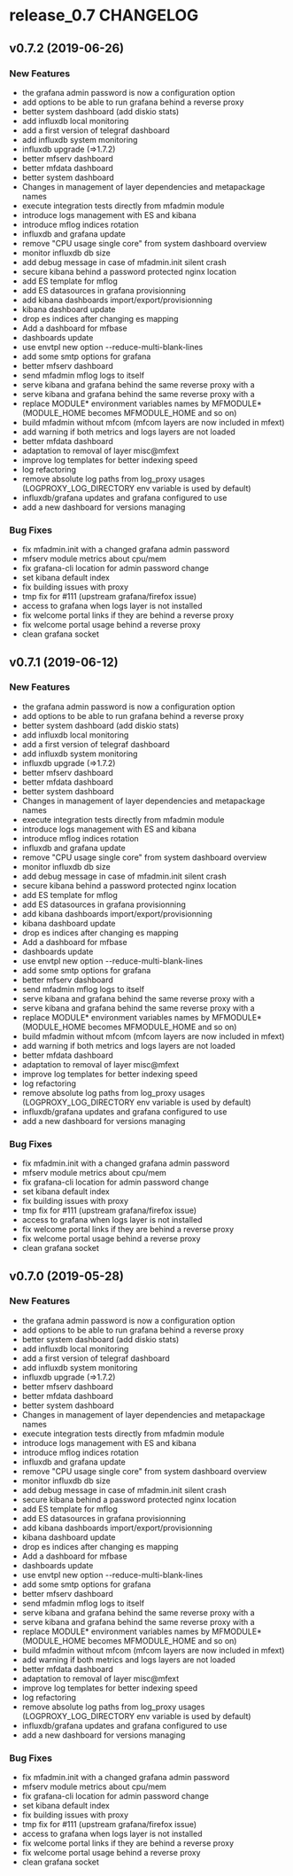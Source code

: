 # release_0.7 CHANGELOG

## v0.7.2 (2019-06-26)

### New Features

- the grafana admin password is now a configuration option
- add options to be able to run grafana behind a reverse proxy
- better system dashboard (add diskio stats)
- add influxdb local monitoring
- add a first version of telegraf dashboard
- add influxdb system monitoring
- influxdb upgrade (=>1.7.2)
- better mfserv dashboard
- better mfdata dashboard
- better system dashboard
- Changes in management of layer dependencies and metapackage names
- execute integration tests directly from mfadmin module
- introduce logs management with ES and kibana
- introduce mflog indices rotation
- influxdb and grafana update
- remove "CPU usage single core" from system dashboard overview
- monitor influxdb db size
- add debug message in case of mfadmin.init silent crash
- secure kibana behind a password protected nginx location
- add ES template for mflog
- add ES datasources in grafana provisionning
- add kibana dashboards import/export/provisionning
- kibana dashboard update
- drop es indices after changing es mapping
- Add a dashboard for mfbase
- dashboards update
- use envtpl new option --reduce-multi-blank-lines
- add some smtp options for grafana
- better mfserv dashboard
- send mfadmin mflog logs to itself
- serve kibana and grafana behind the same reverse proxy with a
- serve kibana and grafana behind the same reverse proxy with a
- replace MODULE* environment variables names by MFMODULE* (MODULE_HOME becomes MFMODULE_HOME and so on)
- build mfadmin without mfcom (mfcom layers are now included in mfext)
- add warning if both metrics and logs layers are not loaded
- better mfdata dashboard
- adaptation to removal of layer misc@mfext
- improve log templates for better indexing speed
- log refactoring
- remove absolute log paths from log_proxy usages (LOGPROXY_LOG_DIRECTORY env variable is used by default)
- influxdb/grafana updates and grafana configured to use
- add a new dashboard for versions managing

### Bug Fixes

- fix mfadmin.init with a changed grafana admin password
- mfserv module metrics about cpu/mem
- fix grafana-cli location for admin password change
- set kibana default index
- fix building issues with proxy
- tmp fix for #111 (upstream grafana/firefox issue)
- access to grafana when logs layer is not installed
- fix welcome portal links if they are behind a reverse proxy
- fix welcome portal usage behind a reverse proxy
- clean grafana socket

## v0.7.1 (2019-06-12)

### New Features

- the grafana admin password is now a configuration option
- add options to be able to run grafana behind a reverse proxy
- better system dashboard (add diskio stats)
- add influxdb local monitoring
- add a first version of telegraf dashboard
- add influxdb system monitoring
- influxdb upgrade (=>1.7.2)
- better mfserv dashboard
- better mfdata dashboard
- better system dashboard
- Changes in management of layer dependencies and metapackage names
- execute integration tests directly from mfadmin module
- introduce logs management with ES and kibana
- introduce mflog indices rotation
- influxdb and grafana update
- remove "CPU usage single core" from system dashboard overview
- monitor influxdb db size
- add debug message in case of mfadmin.init silent crash
- secure kibana behind a password protected nginx location
- add ES template for mflog
- add ES datasources in grafana provisionning
- add kibana dashboards import/export/provisionning
- kibana dashboard update
- drop es indices after changing es mapping
- Add a dashboard for mfbase
- dashboards update
- use envtpl new option --reduce-multi-blank-lines
- add some smtp options for grafana
- better mfserv dashboard
- send mfadmin mflog logs to itself
- serve kibana and grafana behind the same reverse proxy with a
- serve kibana and grafana behind the same reverse proxy with a
- replace MODULE* environment variables names by MFMODULE* (MODULE_HOME becomes MFMODULE_HOME and so on)
- build mfadmin without mfcom (mfcom layers are now included in mfext)
- add warning if both metrics and logs layers are not loaded
- better mfdata dashboard
- adaptation to removal of layer misc@mfext
- improve log templates for better indexing speed
- log refactoring
- remove absolute log paths from log_proxy usages (LOGPROXY_LOG_DIRECTORY env variable is used by default)
- influxdb/grafana updates and grafana configured to use
- add a new dashboard for versions managing

### Bug Fixes

- fix mfadmin.init with a changed grafana admin password
- mfserv module metrics about cpu/mem
- fix grafana-cli location for admin password change
- set kibana default index
- fix building issues with proxy
- tmp fix for #111 (upstream grafana/firefox issue)
- access to grafana when logs layer is not installed
- fix welcome portal links if they are behind a reverse proxy
- fix welcome portal usage behind a reverse proxy
- clean grafana socket

## v0.7.0 (2019-05-28)

### New Features

- the grafana admin password is now a configuration option
- add options to be able to run grafana behind a reverse proxy
- better system dashboard (add diskio stats)
- add influxdb local monitoring
- add a first version of telegraf dashboard
- add influxdb system monitoring
- influxdb upgrade (=>1.7.2)
- better mfserv dashboard
- better mfdata dashboard
- better system dashboard
- Changes in management of layer dependencies and metapackage names
- execute integration tests directly from mfadmin module
- introduce logs management with ES and kibana
- introduce mflog indices rotation
- influxdb and grafana update
- remove "CPU usage single core" from system dashboard overview
- monitor influxdb db size
- add debug message in case of mfadmin.init silent crash
- secure kibana behind a password protected nginx location
- add ES template for mflog
- add ES datasources in grafana provisionning
- add kibana dashboards import/export/provisionning
- kibana dashboard update
- drop es indices after changing es mapping
- Add a dashboard for mfbase
- dashboards update
- use envtpl new option --reduce-multi-blank-lines
- add some smtp options for grafana
- better mfserv dashboard
- send mfadmin mflog logs to itself
- serve kibana and grafana behind the same reverse proxy with a
- serve kibana and grafana behind the same reverse proxy with a
- replace MODULE* environment variables names by MFMODULE* (MODULE_HOME becomes MFMODULE_HOME and so on)
- build mfadmin without mfcom (mfcom layers are now included in mfext)
- add warning if both metrics and logs layers are not loaded
- better mfdata dashboard
- adaptation to removal of layer misc@mfext
- improve log templates for better indexing speed
- log refactoring
- remove absolute log paths from log_proxy usages (LOGPROXY_LOG_DIRECTORY env variable is used by default)
- influxdb/grafana updates and grafana configured to use
- add a new dashboard for versions managing

### Bug Fixes

- fix mfadmin.init with a changed grafana admin password
- mfserv module metrics about cpu/mem
- fix grafana-cli location for admin password change
- set kibana default index
- fix building issues with proxy
- tmp fix for #111 (upstream grafana/firefox issue)
- access to grafana when logs layer is not installed
- fix welcome portal links if they are behind a reverse proxy
- fix welcome portal usage behind a reverse proxy
- clean grafana socket


